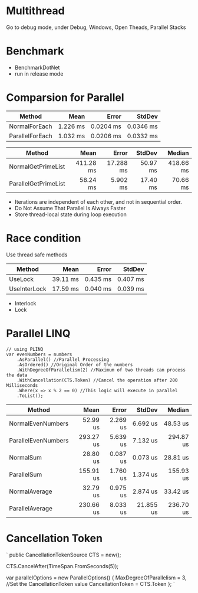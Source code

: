 # Multithread

Go to debug mode, under Debug, Windows, Open Theads, Parallel Stacks



# Benchmark

- BenchmarkDotNet
- run in release mode

# Comparsion for Parallel

|          Method |     Mean |     Error |    StdDev |
|---------------- |---------:|----------:|----------:|
|   NormalForEach | 1.226 ms | 0.0204 ms | 0.0346 ms |
| ParallelForEach | 1.032 ms | 0.0206 ms | 0.0332 ms |

|               Method |      Mean |     Error |   StdDev |    Median |
|--------------------- |----------:|----------:|---------:|----------:|
|   NormalGetPrimeList | 411.28 ms | 17.288 ms | 50.97 ms | 418.66 ms |
| ParallelGetPrimeList |  58.24 ms |  5.902 ms | 17.40 ms |  70.66 ms |


- Iterations are independent of each other, and not in sequential order.
- Do Not Assume That Parallel Is Always Faster
- Store thread-local state during loop execution


# Race condition

Use thread safe methods

|       Method |     Mean |    Error |   StdDev |
|------------- |---------:|---------:|---------:|
|      UseLock | 39.11 ms | 0.435 ms | 0.407 ms |
| UseInterLock | 17.59 ms | 0.040 ms | 0.039 ms |

- Interlock
- Lock


# Parallel LINQ

```
// using PLINQ
var evenNumbers = numbers
	.AsParallel() //Parallel Processing
	.AsOrdered() //Original Order of the numbers
	.WithDegreeOfParallelism(2) //Maximum of two threads can process the data
	.WithCancellation(CTS.Token) //Cancel the operation after 200 Milliseconds
	.Where(x => x % 2 == 0) //This logic will execute in parallel
	.ToList();
```

|              Method |      Mean |    Error |    StdDev |    Median |
|-------------------- |----------:|---------:|----------:|----------:|
|   NormalEvenNumbers |  52.99 us | 2.269 us |  6.692 us |  48.53 us |
| ParallelEvenNumbers | 293.27 us | 5.639 us |  7.132 us | 294.87 us |
|           NormalSum |  28.80 us | 0.087 us |  0.073 us |  28.81 us |
|         ParallelSum | 155.91 us | 1.760 us |  1.374 us | 155.93 us |
|       NormalAverage |  32.79 us | 0.975 us |  2.874 us |  33.42 us |
|     ParallelAverage | 230.66 us | 8.033 us | 21.855 us | 236.70 us |


# Cancellation Token

`
public CancellationTokenSource CTS = new();

CTS.CancelAfter(TimeSpan.FromSeconds(5));

var parallelOptions = new ParallelOptions()
{
	MaxDegreeOfParallelism = 3,
	//Set the CancellationToken value
	CancellationToken = CTS.Token
};
`
